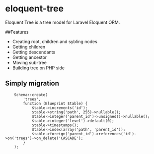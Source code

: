 eloquent-tree
=============

Eloquent Tree is a tree model for Laravel Eloquent ORM.

##Features

* Creating root, children and sybling nodes
* Getting children
* Getting descendants
* Getting ancestor
* Moving sub-tree
* Building tree on PHP side


## Simply migration

        Schema::create(
            'trees',
            function (Blueprint $table) {
                $table->increments('id');
                $table->string('path', 255)->nullable();
                $table->integer('parent_id')->unsigned()->nullable();
                $table->integer('level')->default(0);
                $table->timestamps();
                $table->index(array('path', 'parent_id'));
                $table->foreign('parent_id')->references('id')->on('trees')->on_delete('CASCADE');
            }
        );
